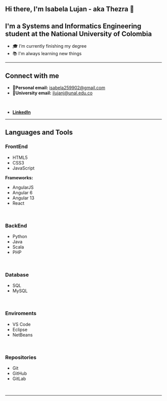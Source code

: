 ## Hi there, I'm Isabela Lujan - aka **Thezra**<!-- [website] --> 👋

<!-- [![Website](https://img.shields.io/website?label=Thezra.com&style=for-the-badge&url=https%3A%2F%2FThezra.com)][website] -->

## I'm a Systems and Informatics Engineering student at the National University of Colombia

- 🎓 I’m currently finishing my degree
- 📚 I'm always learning new things

---
## **Connect with me**


<!-- [<img align="left" style="padding-right:10px;" alt="Thezra.com" width="40px" src="https://raw.githubusercontent.com/Thezra/Logos/main/WebPage.png?token=AHWSCKVTYY6M2TS32H5C67LBAM2OU" />][website] -->
- 📧**Personal email:** isabela259902@gmail.com
- 📧**University email:** ilujanj@unal.edu.co
<br />

- **[LinkedIn](https://www.linkedin.com/in/isabela-lujan-jaramillo-012212197/)**

---

## **Languages and Tools**

### **FrontEnd**

<!-- <img align="left" style="padding-right:10px;" alt="HTML5" width="40px" src="https://image.flaticon.com/icons/png/512/888/888909.png" />
<img align="left" style="padding-right:10px;" alt="CSS3" width="40px" src="https://image.flaticon.com/icons/png/512/888/888897.png" />
<img align="left" style="padding-right:10px;" alt="JavaScript" width="40px" src="https://image.flaticon.com/icons/png/512/919/919828.png" /> -->

- HTML5
- CSS3
- JavaScript

**Frameworks:**
- AngularJS
- Angular 6
- Angular 13
- React
<br />

### **BackEnd**
<!--
<img align="left" style="padding-right:10px;" alt="Python" width="40px" src="https://image.flaticon.com/icons/png/512/1822/1822899.png" />
<img align="left" style="padding-right:10px;" alt="Java" width="40px" src="https://image.flaticon.com/icons/png/512/226/226777.png" />
<img align="left" style="padding-right:10px;" alt="PHP" width="40px" src="https://image.flaticon.com/icons/png/512/528/528261.png" /> -->

- Python
- Java
- Scala
- PHP
<br />

### **Database**

<!-- <img align="left" style="padding-right:10px;" alt="SQL" width="40px" src="https://image.flaticon.com/icons/png/512/3430/3430130.png" />
<img align="left" style="padding-right:10px;" alt="MySQL" width="40px" src="https://image.flaticon.com/icons/png/512/919/919836.png" /> -->
- SQL
- MySQL
<br />

### **Enviroments**

<!-- <img align="left" style="padding-right:10px;" alt="Visual Studio Code" width="40px" src="https://image.flaticon.com/icons/png/512/906/906324.png" />
<img align="left" style="padding-right:10px;" alt="NetBeans" width="40px" src="https://netbeans.apache.org/images/apache-netbeans.svg" /> -->

- VS Code
- Eclipse
- NetBeans
<br />

### **Repositories**
<!--
<img align="left" style="padding-right:10px;" alt="Git" width="40px" src="https://image.flaticon.com/icons/png/512/2111/2111288.png" />
<img align="left" style="padding-right:10px;" alt="GitHub" width="40px" src="https://image.flaticon.com/icons/png/512/270/270798.png" /> -->

- Git
- GitHub
- GitLab
<br />

---
<!-- ## **Projects**
- Aquí pondría mis proyectos... ¡¡SI TUVIERA ALGUNO!!

---
--->
[website]: https://Thezra.com
[linkedin]: https://www.linkedin.com/in/isabela-lujan-jaramillo-012212197/
